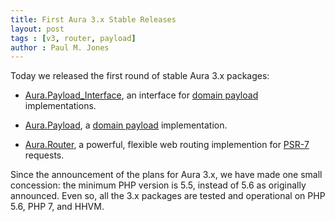 ```yaml
---
title: First Aura 3.x Stable Releases
layout: post
tags : [v3, router, payload]
author : Paul M. Jones
---
```


Today we released the first round of stable Aura 3.x packages:

- [Aura.Payload_Interface][], an interface for [domain payload][] implementations.

- [Aura.Payload][], a [domain payload][] implementation.

- [Aura.Router][], a powerful, flexible web routing implemention for [PSR-7][] requests.

Since the announcement of the plans for Aura 3.x, we have made one small concession: the minimum PHP version is 5.5, instead of 5.6 as originally announced. Even so, all the 3.x packages are tested and operational on PHP 5.6, PHP 7, and HHVM.

[domain payload]: https://vaughnvernon.co/?page_id=40
[Aura.Payload_Interface]: https://github.com/auraphp/Aura.Payload_Interface/
[Aura.Payload]: https://github.com/auraphp/Aura.Payload/
[Aura.Router]: https://github.com/auraphp/Aura.Router/
[PSR-7]: https://github.com/php-fig/fig-standards/blob/master/proposed/http-message.md

